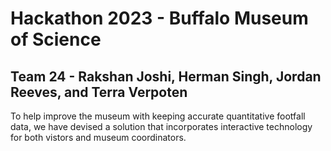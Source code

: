 # Hackathon 2023 - Buffalo Museum of Science
## Team 24 - Rakshan Joshi, Herman Singh, Jordan Reeves, and Terra Verpoten
To help improve the museum with keeping accurate quantitative footfall data, we have devised a solution that incorporates interactive technology for both vistors and museum coordinators.

